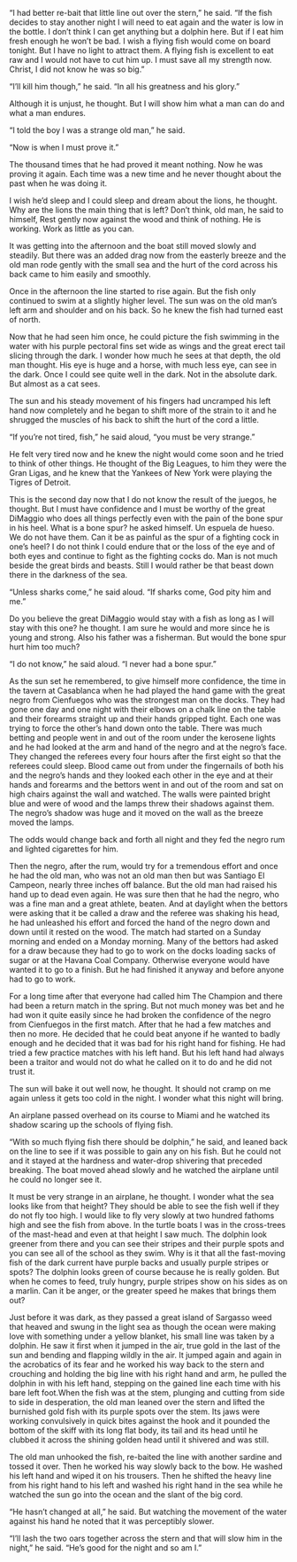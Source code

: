 “I had better re-bait that little line out over the stern,” he said. “If the fish decides to stay another night I will need to eat again and the water is low in the bottle. I don’t think I can get anything but a dolphin here. But if I eat him fresh enough he won’t be bad. I wish a flying fish would come on board tonight. But I have no light to attract them. A flying fish is excellent to eat raw and I would not have to cut him up. I must save all my strength now. Christ, I did not know he was so big.”

“I’ll kill him though,” he said. “In all his greatness and his glory.”

Although it is unjust, he thought. But I will show him what a man can do and what a man endures.

“I told the boy I was a strange old man,” he said.

“Now is when I must prove it.”

The thousand times that he had proved it meant nothing. Now he was proving it again. Each time was a new time and he never thought about the past when he was doing it.

I wish he’d sleep and I could sleep and dream about the lions, he thought. Why are the lions the main thing that is left? Don’t think, old man, he said to himself, Rest gently now against the wood and think of nothing. He is working. Work as little as you can.

It was getting into the afternoon and the boat still moved slowly and steadily. But there was an added drag now from the easterly breeze and the old man rode gently with the small sea and the hurt of the cord across his back came to him easily and smoothly.

Once in the afternoon the line started to rise again. But the fish only continued to swim at a slightly higher level. The sun was on the old man’s left arm and shoulder and on his back. So he knew the fish had turned east of north.

Now that he had seen him once, he could picture the fish swimming in the water with his purple pectoral fins set wide as wings and the great erect tail slicing through the dark. I wonder how much he sees at that depth, the old man thought. His eye is huge and a horse, with much less eye, can see in the dark. Once I could see quite well in the dark. Not in the absolute dark. But almost as a cat sees.

The sun and his steady movement of his fingers had uncramped his left hand now completely and he began to shift more of the strain to it and he shrugged the muscles of his back to shift the hurt of the cord a little.

“If you’re not tired, fish,” he said aloud, “you must be very strange.”

He felt very tired now and he knew the night would come soon and he tried to think of other things. He thought of the Big Leagues, to him they were the Gran Ligas, and he knew that the Yankees of New York were playing the Tigres of Detroit.

This is the second day now that I do not know the result of the juegos, he thought. But I must have confidence and I must be worthy of the great DiMaggio who does all things perfectly even with the pain of the bone spur in his heel. What is a bone spur? he asked himself. Un espuela de hueso. We do not have them. Can it be as painful as the spur of a fighting cock in one’s heel? I do not think I could endure that or the loss of the eye and of both eyes and continue to fight as the fighting cocks do. Man is not much beside the great birds and beasts. Still I would rather be that beast down there in the darkness of the sea.

“Unless sharks come,” he said aloud. “If sharks come, God pity him and me.”

Do you believe the great DiMaggio would stay with a fish as long as I will stay with this one? he thought. I am sure he would and more since he is young and strong. Also his father was a fisherman. But would the bone spur hurt him too much?

“I do not know,” he said aloud. “I never had a bone spur.”

As the sun set he remembered, to give himself more confidence, the time in the tavern at Casablanca when he had played the hand game with the great negro from Cienfuegos who was the strongest man on the docks. They had gone one day and one night with their elbows on a chalk line on the table and their forearms straight up and their hands gripped tight. Each one was trying to force the other’s hand down onto the table. There was much betting and people went in and out of the room under the kerosene lights and he had looked at the arm and hand of the negro and at the negro’s face. They changed the referees every four hours after the first eight so that the referees could sleep. Blood came out from under the fingernails of both his and the negro’s hands and they looked each other in the eye and at their hands and forearms and the bettors went in and out of the room and sat on high chairs against the wall and watched. The walls were painted bright blue and were of wood and the lamps threw their shadows against them. The negro’s shadow was huge and it moved on the wall as the breeze moved the lamps.

The odds would change back and forth all night and they fed the negro rum and lighted cigarettes for him.

Then the negro, after the rum, would try for a tremendous effort and once he had the old man, who was not an old man then but was Santiago El Campeon, nearly three inches off balance. But the old man had raised his hand up to dead even again. He was sure then that he had the negro, who was a fine man and a great athlete, beaten. And at daylight when the bettors were asking that it be called a draw and the referee was shaking his head, he had unleashed his effort and forced the hand of the negro down and down until it rested on the wood. The match had started on a Sunday morning and ended on a Monday morning. Many of the bettors had asked for a draw because they had to go to work on the docks loading sacks of sugar or at the Havana Coal Company. Otherwise everyone would have wanted it to go to a finish. But he had finished it anyway and before anyone had to go to work.

For a long time after that everyone had called him The Champion and there had been a return match in the spring. But not much money was bet and he had won it quite easily since he had broken the confidence of the negro from Cienfuegos in the first match. After that he had a few matches and then no more. He decided that he could beat anyone if he wanted to badly enough and he decided that it was bad for his right hand for fishing. He had tried a few practice matches with his left hand. But his left hand had always been a traitor and would not do what he called on it to do and he did not trust it.

The sun will bake it out well now, he thought. It should not cramp on me again unless it gets too cold in the night. I wonder what this night will bring.

An airplane passed overhead on its course to Miami and he watched its shadow scaring up the schools of flying fish.

“With so much flying fish there should be dolphin,” he said, and leaned back on the line to see if it was possible to gain any on his fish. But he could not and it stayed at the hardness and water-drop shivering that preceded breaking. The boat moved ahead slowly and he watched the airplane until he could no longer see it.

It must be very strange in an airplane, he thought. I wonder what the sea looks like from that height? They should be able to see the fish well if they do not fly too high. I would like to fly very slowly at two hundred fathoms high and see the fish from above. In the turtle boats I was in the cross-trees of the mast-head and even at that height I saw much. The dolphin look greener from there and you can see their stripes and their purple spots and you can see all of the school as they swim. Why is it that all the fast-moving fish of the dark current have purple backs and usually purple stripes or spots? The dolphin looks green of course because he is really golden. But when he comes to feed, truly hungry, purple stripes show on his sides as on a marlin. Can it be anger, or the greater speed he makes that brings them out?

Just before it was dark, as they passed a great island of Sargasso weed that heaved and swung in the light sea as though the ocean were making love with something under a yellow blanket, his small line was taken by a dolphin. He saw it first when it jumped in the air, true gold in the last of the sun and bending and flapping wildly in the air. It jumped again and again in the acrobatics of its fear and he worked his way back to the stern and crouching and holding the big line with his right hand and arm, he pulled the dolphin in with his left hand, stepping on the gained line each time with his bare left foot.When the fish was at the stem, plunging and cutting from side to side in desperation, the old man leaned over the stern and lifted the burnished gold fish with its purple spots over the stem. Its jaws were working convulsively in quick bites against the hook and it pounded the bottom of the skiff with its long flat body, its tail and its head until he clubbed it across the shining golden head until it shivered and was still.

The old man unhooked the fish, re-baited the line with another sardine and tossed it over. Then he worked his way slowly back to the bow. He washed his left hand and wiped it on his trousers. Then he shifted the heavy line from his right hand to his left and washed his right hand in the sea while he watched the sun go into the ocean and the slant of the big cord.

“He hasn’t changed at all,” he said. But watching the movement of the water against his hand he noted that it was perceptibly slower.

“I’ll lash the two oars together across the stern and that will slow him in the night,” he said. “He’s good for the night and so am I.”

